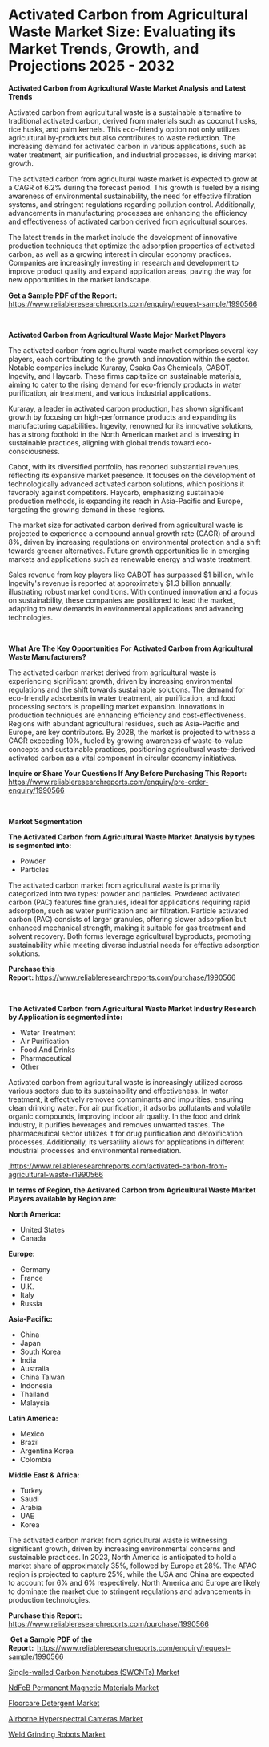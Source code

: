 <p><h1>Activated Carbon from Agricultural Waste Market Size: Evaluating its Market Trends, Growth, and Projections 2025 - 2032</h1></p><p><strong>Activated Carbon from Agricultural Waste Market Analysis and Latest Trends</strong></p>
<p><p>Activated carbon from agricultural waste is a sustainable alternative to traditional activated carbon, derived from materials such as coconut husks, rice husks, and palm kernels. This eco-friendly option not only utilizes agricultural by-products but also contributes to waste reduction. The increasing demand for activated carbon in various applications, such as water treatment, air purification, and industrial processes, is driving market growth.</p><p>The activated carbon from agricultural waste market is expected to grow at a CAGR of 6.2% during the forecast period. This growth is fueled by a rising awareness of environmental sustainability, the need for effective filtration systems, and stringent regulations regarding pollution control. Additionally, advancements in manufacturing processes are enhancing the efficiency and effectiveness of activated carbon derived from agricultural sources.</p><p>The latest trends in the market include the development of innovative production techniques that optimize the adsorption properties of activated carbon, as well as a growing interest in circular economy practices. Companies are increasingly investing in research and development to improve product quality and expand application areas, paving the way for new opportunities in the market landscape.</p></p>
<p><strong>Get a Sample PDF of the Report:&nbsp;</strong> <a href="https://www.reliableresearchreports.com/enquiry/request-sample/1990566?utm_campaign=12&utm_medium=2&utm_source=Github&utm_content=ia&utm_term=30012025&utm_id=activated-carbon-from-agricultural-waste">https://www.reliableresearchreports.com/enquiry/request-sample/1990566</a></p>
<p>&nbsp;</p>
<p><strong>Activated Carbon from Agricultural Waste Major Market Players</strong></p>
<p><p>The activated carbon from agricultural waste market comprises several key players, each contributing to the growth and innovation within the sector. Notable companies include Kuraray, Osaka Gas Chemicals, CABOT, Ingevity, and Haycarb. These firms capitalize on sustainable materials, aiming to cater to the rising demand for eco-friendly products in water purification, air treatment, and various industrial applications.</p><p>Kuraray, a leader in activated carbon production, has shown significant growth by focusing on high-performance products and expanding its manufacturing capabilities. Ingevity, renowned for its innovative solutions, has a strong foothold in the North American market and is investing in sustainable practices, aligning with global trends toward eco-consciousness.</p><p>Cabot, with its diversified portfolio, has reported substantial revenues, reflecting its expansive market presence. It focuses on the development of technologically advanced activated carbon solutions, which positions it favorably against competitors. Haycarb, emphasizing sustainable production methods, is expanding its reach in Asia-Pacific and Europe, targeting the growing demand in these regions.</p><p>The market size for activated carbon derived from agricultural waste is projected to experience a compound annual growth rate (CAGR) of around 8%, driven by increasing regulations on environmental protection and a shift towards greener alternatives. Future growth opportunities lie in emerging markets and applications such as renewable energy and waste treatment.</p><p>Sales revenue from key players like CABOT has surpassed $1 billion, while Ingevity's revenue is reported at approximately $1.3 billion annually, illustrating robust market conditions. With continued innovation and a focus on sustainability, these companies are positioned to lead the market, adapting to new demands in environmental applications and advancing technologies.</p></p>
<p>&nbsp;</p>
<p><strong>What Are The Key Opportunities For Activated Carbon from Agricultural Waste Manufacturers?</strong></p>
<p><p>The activated carbon market derived from agricultural waste is experiencing significant growth, driven by increasing environmental regulations and the shift towards sustainable solutions. The demand for eco-friendly adsorbents in water treatment, air purification, and food processing sectors is propelling market expansion. Innovations in production techniques are enhancing efficiency and cost-effectiveness. Regions with abundant agricultural residues, such as Asia-Pacific and Europe, are key contributors. By 2028, the market is projected to witness a CAGR exceeding 10%, fueled by growing awareness of waste-to-value concepts and sustainable practices, positioning agricultural waste-derived activated carbon as a vital component in circular economy initiatives.</p></p>
<p><strong>Inquire or Share Your Questions If Any Before Purchasing This Report:</strong> <a href="https://www.reliableresearchreports.com/enquiry/pre-order-enquiry/1990566?utm_campaign=12&utm_medium=2&utm_source=Github&utm_content=ia&utm_term=30012025&utm_id=activated-carbon-from-agricultural-waste">https://www.reliableresearchreports.com/enquiry/pre-order-enquiry/1990566</a></p>
<p>&nbsp;</p>
<p><strong>Market Segmentation</strong></p>
<p><strong>The Activated Carbon from Agricultural Waste Market Analysis by types is segmented into:</strong></p>
<p><ul><li>Powder</li><li>Particles</li></ul></p>
<p><p>The activated carbon market from agricultural waste is primarily categorized into two types: powder and particles. Powdered activated carbon (PAC) features fine granules, ideal for applications requiring rapid adsorption, such as water purification and air filtration. Particle activated carbon (PAC) consists of larger granules, offering slower adsorption but enhanced mechanical strength, making it suitable for gas treatment and solvent recovery. Both forms leverage agricultural byproducts, promoting sustainability while meeting diverse industrial needs for effective adsorption solutions.</p></p>
<p><strong>Purchase this Report:&nbsp;</strong><a href="https://www.reliableresearchreports.com/purchase/1990566?utm_campaign=12&utm_medium=2&utm_source=Github&utm_content=ia&utm_term=30012025&utm_id=activated-carbon-from-agricultural-waste">https://www.reliableresearchreports.com/purchase/1990566</a></p>
<p>&nbsp;</p>
<p><strong>The Activated Carbon from Agricultural Waste Market Industry Research by Application is segmented into:</strong></p>
<p><ul><li>Water Treatment</li><li>Air Purification</li><li>Food And Drinks</li><li>Pharmaceutical</li><li>Other</li></ul></p>
<p><p>Activated carbon from agricultural waste is increasingly utilized across various sectors due to its sustainability and effectiveness. In water treatment, it effectively removes contaminants and impurities, ensuring clean drinking water. For air purification, it adsorbs pollutants and volatile organic compounds, improving indoor air quality. In the food and drink industry, it purifies beverages and removes unwanted tastes. The pharmaceutical sector utilizes it for drug purification and detoxification processes. Additionally, its versatility allows for applications in different industrial processes and environmental remediation.</p></p>
<p><a href="https://www.reliableresearchreports.com/activated-carbon-from-agricultural-waste-r1990566?utm_campaign=12&utm_medium=2&utm_source=Github&utm_content=ia&utm_term=30012025&utm_id=activated-carbon-from-agricultural-waste">&nbsp;https://www.reliableresearchreports.com/activated-carbon-from-agricultural-waste-r1990566</a></p>
<p><strong>In terms of Region, the Activated Carbon from Agricultural Waste Market Players available by Region are:</strong></p>
<p>
    <p> <strong> North America: </strong>
        <ul>
            <li>United States</li>
            <li>Canada</li>
        </ul>
        </p> 
    <p> <strong> Europe: </strong>
        <ul>
            <li>Germany</li>
            <li>France</li>
            <li>U.K.</li>
            <li>Italy</li>
            <li>Russia</li>
        </ul>
        </p> 
    <p> <strong> Asia-Pacific: </strong>
        <ul>
            <li>China</li>
            <li>Japan</li>
            <li>South Korea</li>
            <li>India</li>
            <li>Australia</li>
            <li>China Taiwan</li>
            <li>Indonesia</li>
            <li>Thailand</li>
            <li>Malaysia</li>
        </ul>
        </p> 
    <p> <strong> Latin America: </strong>
        <ul>
            <li>Mexico</li>
            <li>Brazil</li>
            <li>Argentina Korea</li>
            <li>Colombia</li>
        </ul>
        </p> 
    <p> <strong> Middle East & Africa: </strong>
        <ul>
            <li>Turkey</li>
            <li>Saudi</li>
            <li>Arabia</li>
            <li>UAE</li>
            <li>Korea</li>
        </ul>
    </p>
    </p>
<p><p>The activated carbon market from agricultural waste is witnessing significant growth, driven by increasing environmental concerns and sustainable practices. In 2023, North America is anticipated to hold a market share of approximately 35%, followed by Europe at 28%. The APAC region is projected to capture 25%, while the USA and China are expected to account for 6% and 6% respectively. North America and Europe are likely to dominate the market due to stringent regulations and advancements in production technologies.</p></p>
<p><strong>Purchase this Report: </strong><a href="https://www.reliableresearchreports.com/purchase/1990566?utm_campaign=12&utm_medium=2&utm_source=Github&utm_content=ia&utm_term=30012025&utm_id=activated-carbon-from-agricultural-waste">https://www.reliableresearchreports.com/purchase/1990566</a></p>
<p>&nbsp;<strong>Get a Sample PDF of the Report:&nbsp;&nbsp;</strong><a href="https://www.reliableresearchreports.com/enquiry/request-sample/1990566?utm_campaign=12&utm_medium=2&utm_source=Github&utm_content=ia&utm_term=30012025&utm_id=activated-carbon-from-agricultural-waste">https://www.reliableresearchreports.com/enquiry/request-sample/1990566</a></p>
<p><strong></strong></p>
<p><p><a href="https://www.linkedin.com/pulse/comprehensive-analysis-single-walled-carbon-nanotubes-swcnts-klblc?utm_campaign=12&utm_medium=2&utm_source=Github&utm_content=ia&utm_term=30012025&utm_id=activated-carbon-from-agricultural-waste">Single-walled Carbon Nanotubes (SWCNTs) Market</a></p><p><a href="https://www.linkedin.com/pulse/ndfeb-permanent-magnetic-materials-market-forecasted-from-l4wec?utm_campaign=12&utm_medium=2&utm_source=Github&utm_content=ia&utm_term=30012025&utm_id=activated-carbon-from-agricultural-waste">NdFeB Permanent Magnetic Materials Market</a></p><p><a href="https://www.linkedin.com/pulse/assessment-floorcare-detergent-market-current-landscape-ylfue?utm_campaign=12&utm_medium=2&utm_source=Github&utm_content=ia&utm_term=30012025&utm_id=activated-carbon-from-agricultural-waste">Floorcare Detergent Market</a></p><p><a href="https://www.linkedin.com/pulse/forecasting-airborne-hyperspectral-cameras-market-15-cagr-psrje?utm_campaign=12&utm_medium=2&utm_source=Github&utm_content=ia&utm_term=30012025&utm_id=activated-carbon-from-agricultural-waste">Airborne Hyperspectral Cameras Market</a></p><p><a href="https://www.linkedin.com/pulse/86-cagr-forecast-forthe-weld-grinding-robots-marketfrom-k4sie?utm_campaign=12&utm_medium=2&utm_source=Github&utm_content=ia&utm_term=30012025&utm_id=activated-carbon-from-agricultural-waste">Weld Grinding Robots Market</a></p></p>